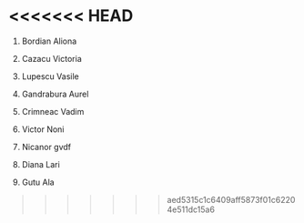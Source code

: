 
<<<<<<< HEAD
=======
1. Bordian Aliona

2. Cazacu Victoria

3. Lupescu Vasile

4. Gandrabura Aurel

5. Crimneac Vadim


6. Victor Noni

7. Nicanor gvdf

8. Diana Lari

10. Gutu Ala

>>>>>>> aed5315c1c6409aff5873f01c62204e511dc15a6
